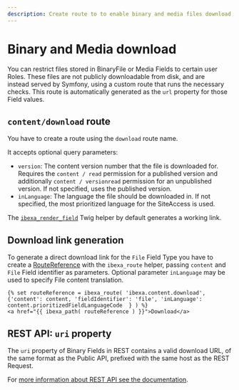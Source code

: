 ```yaml
---
description: Create route to to enable binary and media files download.
---
```


# Binary and Media download

You can restrict files stored in BinaryFile or Media Fields to certain user Roles.
These files are not publicly downloadable from disk, and are instead served by Symfony, using a custom route that runs the necessary checks.
This route is automatically generated as the `url` property for those Field values.

## `content/download` route

You have to create a route using the `download` route name.

It accepts optional query parameters:

- `version`: The content version number that the file is downloaded for. Requires the `content / read` permission for a published version and additionally `content / versionread` permission for an unpublished version. If not specified, uses the published version.
- `inLanguage`: The language the file should be downloaded in. If not specified, the most prioritized language for the SiteAccess is used.

The [`ibexa_render_field`](../content_rendering/twig_function_reference/field_twig_functions.md#ibexa_render_field) Twig helper by default generates a working link.

## Download link generation

To generate a direct download link for the `File` Field Type you have to create
a [RouteReference](../content_rendering/urls_and_routes.md#routereference) with the `ibexa_route` helper, passing `content` and `File` Field identifier as parameters.
Optional parameter `inLanguage` may be used to specify File content translation.

```html+twig
{% set routeReference = ibexa_route( 'ibexa.content.download', {'content': content, 'fieldIdentifier': 'file', 'inLanguage': content.prioritizedFieldLanguageCode  } ) %}
<a href="{{ ibexa_path( routeReference ) }}">Download</a>
```

## REST API: `uri` property

The `uri` property of Binary Fields in REST contains a valid download URL, of the same format as the Public API, prefixed with the same host as the REST Request.

For [more information about REST API see the documentation](../../api/rest_api_guide).
